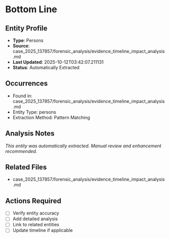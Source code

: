 # Bottom Line

## Entity Profile
- **Type**: Persons
- **Source**: case_2025_137857/forensic_analysis/evidence_timeline_impact_analysis.md
- **Last Updated**: 2025-10-12T03:42:07.211131
- **Status**: Automatically Extracted

## Occurrences
- Found in: case_2025_137857/forensic_analysis/evidence_timeline_impact_analysis.md
- Entity Type: persons
- Extraction Method: Pattern Matching

## Analysis Notes
*This entity was automatically extracted. Manual review and enhancement recommended.*

## Related Files
- case_2025_137857/forensic_analysis/evidence_timeline_impact_analysis.md

## Actions Required
- [ ] Verify entity accuracy
- [ ] Add detailed analysis
- [ ] Link to related entities
- [ ] Update timeline if applicable
